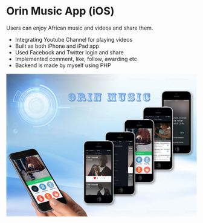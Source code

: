 # Orin Music App (iOS)

Users can enjoy African music and videos and share them.

* Integrating Youtube Channel for playing videos
* Built as both iPhone and iPad app
* Used Facebook and Twitter login and share
* Implemented comment, like, follow, awarding etc
* Backend is made by myself using PHP

![screenshot](screenshot.jpg)
  
